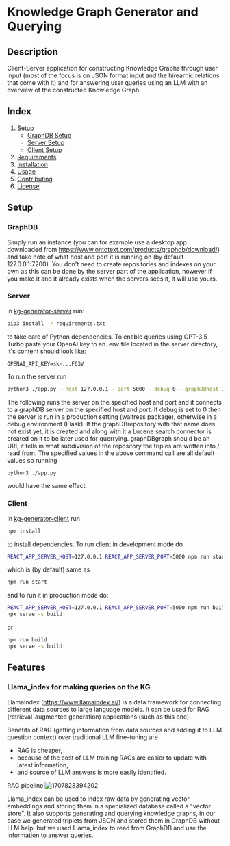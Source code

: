 # Knowledge Graph Generator and Querying

## Description

Client-Server application for constructing Knowledge Graphs through user input (most of the focus is on JSON format input and the hirearhic relations that come with it) and for answering user queries using an LLM with an overview of the constructed Knowledge Graph.

## Index

1. [Setup](#setup)
   - [GraphDB Setup](#GraphDB)
   - [Server Setup](#Server)
   - [Client Setup](#Client)
2. [Requirements](#requirements)
3. [Installation](#installation)
4. [Usage](#usage)
5. [Contributing](#contributing)
6. [License](#license)

## Setup

### GraphDB

Simply run an instance (you can for example use a desktop app downloaded from https://www.ontotext.com/products/graphdb/download/) and take note of what host and port it is running on (by default 127.0.0.1:7200). You don't need to create repositories and indexes on your own as this can be done by the server part of the application, however if you make it and it already exists when the servers sees it, it will use yours.

### Server

in [kg-generator-server](./kg-generator-server/) run:

```bash
pip3 install -r requirements.txt
```

to take care of Python dependencies. To enable queries using GPT-3.5 Turbo paste your OpenAI key to an .env file located in the server directory, it's content should look like:

```
OPENAI_API_KEY=sk-...F63V
```

To run the server run

```bash
python3 ./app.py --host 127.0.0.1 --port 5000 --debug 0 --graphDBhost 127.0.0.1 --graphDBport 7200 --graphDBrepository Knowledge-Graph --graphDBgraph http://knowledge-graph.com
```

The following runs the server on the specified host and port and it connects to a graphDB server on the specified host and port. If debug is set to 0 then the server is run in a production setting (waitress package), otherwise in a debug environment (Flask). If the graphDBrepository with that name does not exist yet, it is created and along with it a Lucene search connector is created on it to be later used for querrying. graphDBgraph should be an URI, it tells in what subdivision of the repository the triples are written into / read from. The specified values in the above command call are all default values so running

```bash
python3 ./app.py
```

would have the same effect.

### Client

In [kg-generator-client](./kg-generator-client/) run

```bash
npm install
```

to install dependencies. To run client in development mode do

```bash
REACT_APP_SERVER_HOST=127.0.0.1 REACT_APP_SERVER_PORT=5000 npm run start
```

which is (by default) same as

```bash
npm run start
```

and to run it in production mode do:

```bash
REACT_APP_SERVER_HOST=127.0.0.1 REACT_APP_SERVER_PORT=5000 npm run build
npx serve -s build
```

or

```bash
npm run build
npx serve -s build
```

## Features

### Llama_index for making queries on the KG

LlamaIndex (https://www.llamaindex.ai/) is a data framework for connecting different data sources to large language models. It can be used for RAG (retrieval-augmented generation) applications (such as this one).

Benefits of RAG (getting information from data sources and adding it to LLM question context) over traditional LLM fine-tuning are

- RAG is cheaper,
- because of the cost of LLM training RAGs are easier to update with latest information,
- and source of LLM answers is more easily identified.

RAG pipeline
![1707828394202](https://docs.llamaindex.ai/en/stable/_images/basic_rag.png)

Llama_index can be used to index raw data by generating vector embeddings and storing them in a specialized database called a "vector store". It also supports generating and querying knowledge graphs, in our case we generated triplets from JSON and stored them in GraphDB without LLM help, but we used Llama_index to read from GraphDB and use the information to answer queries.
